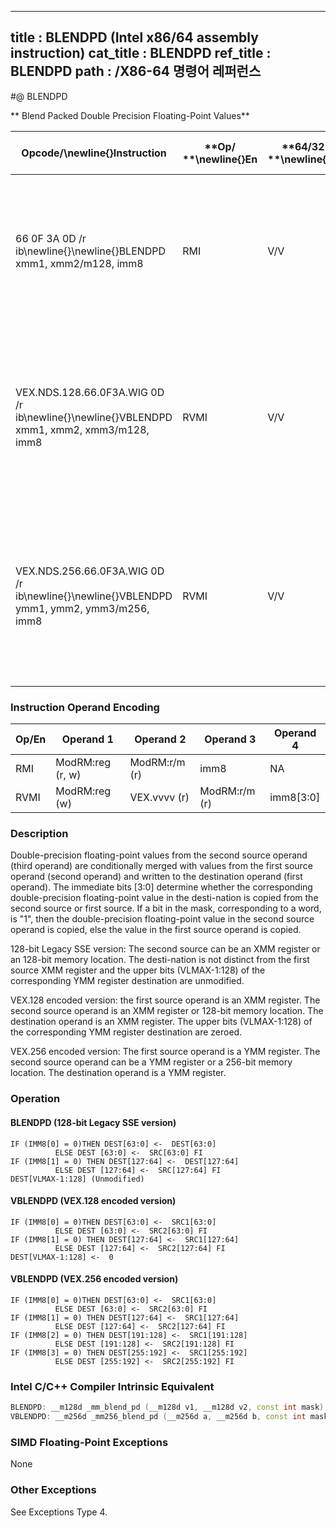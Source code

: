 ----------------------------
title : BLENDPD (Intel x86/64 assembly instruction)
cat_title : BLENDPD
ref_title : BLENDPD
path : /X86-64 명령어 레퍼런스
----------------------------
#@ BLENDPD

** Blend Packed Double Precision Floating-Point Values**

|**Opcode/**\newline{}**Instruction**|**Op/ **\newline{}**En**|**64/32-bit **\newline{}**Mode**|**CPUID **\newline{}**Feature **\newline{}**Flag**|**Description**|
|------------------------------------|------------------------|--------------------------------|--------------------------------------------------|---------------|
|66 0F 3A 0D /r ib\newline{}\newline{}BLENDPD xmm1, xmm2/m128, imm8|RMI|V/V|SSE4_1|Select packed DP-FP values from xmm1 and xmm2/m128 from mask specified in imm8 and store the values into xmm1.|
|VEX.NDS.128.66.0F3A.WIG 0D /r ib\newline{}\newline{}VBLENDPD xmm1, xmm2, xmm3/m128, imm8|RVMI|V/V|AVX|Select packed double-precision floating-point Values from xmm2 and xmm3/m128 from mask in imm8 and store the values in xmm1.|
|VEX.NDS.256.66.0F3A.WIG 0D /r ib\newline{}\newline{}VBLENDPD ymm1, ymm2, ymm3/m256, imm8|RVMI|V/V|AVX|Select packed double-precision floating-point Values from ymm2 and ymm3/m256 from mask in imm8 and store the values in ymm1.|
### Instruction Operand Encoding


|Op/En|Operand 1|Operand 2|Operand 3|Operand 4|
|-----|---------|---------|---------|---------|
|RMI|ModRM:reg (r, w)|ModRM:r/m (r)|imm8|NA|
|RVMI|ModRM:reg (w)|VEX.vvvv (r)|ModRM:r/m (r)|imm8[3:0]|
### Description


Double-precision floating-point values from the second source operand (third operand) are conditionally merged with values from the first source operand (second operand) and written to the destination operand (first operand). The immediate bits [3:0] determine whether the corresponding double-precision floating-point value in the desti-nation is copied from the second source or first source. If a bit in the mask, corresponding to a word, is "1", then the double-precision floating-point value in the second source operand is copied, else the value in the first source operand is copied.

128-bit Legacy SSE version: The second source can be an XMM register or an 128-bit memory location. The desti-nation is not distinct from the first source XMM register and the upper bits (VLMAX-1:128) of the corresponding YMM register destination are unmodified.

VEX.128 encoded version: the first source operand is an XMM register. The second source operand is an XMM register or 128-bit memory location. The destination operand is an XMM register. The upper bits (VLMAX-1:128) of the corresponding YMM register destination are zeroed.

VEX.256 encoded version: The first source operand is a YMM register. The second source operand can be a YMM register or a 256-bit memory location. The destination operand is a YMM register. 


### Operation
#### BLENDPD (128-bit Legacy SSE version)
```info-verb
IF (IMM8[0] = 0)THEN DEST[63:0] <-  DEST[63:0]
          ELSE DEST [63:0] <-  SRC[63:0] FI
IF (IMM8[1] = 0) THEN DEST[127:64] <-  DEST[127:64]
          ELSE DEST [127:64] <-  SRC[127:64] FI
DEST[VLMAX-1:128] (Unmodified)
```
#### VBLENDPD (VEX.128 encoded version)
```info-verb
IF (IMM8[0] = 0)THEN DEST[63:0] <-  SRC1[63:0]
          ELSE DEST [63:0] <-  SRC2[63:0] FI
IF (IMM8[1] = 0) THEN DEST[127:64] <-  SRC1[127:64]
          ELSE DEST [127:64] <-  SRC2[127:64] FI
DEST[VLMAX-1:128] <-  0
```
#### VBLENDPD (VEX.256 encoded version)
```info-verb
IF (IMM8[0] = 0)THEN DEST[63:0] <-  SRC1[63:0]
          ELSE DEST [63:0] <-  SRC2[63:0] FI
IF (IMM8[1] = 0) THEN DEST[127:64] <-  SRC1[127:64]
          ELSE DEST [127:64] <-  SRC2[127:64] FI
IF (IMM8[2] = 0) THEN DEST[191:128] <-  SRC1[191:128]
          ELSE DEST [191:128] <-  SRC2[191:128] FI
IF (IMM8[3] = 0) THEN DEST[255:192] <-  SRC1[255:192]
          ELSE DEST [255:192] <-  SRC2[255:192] FI
```

### Intel C/C++ Compiler Intrinsic Equivalent

```cpp
BLENDPD: __m128d _mm_blend_pd (__m128d v1, __m128d v2, const int mask);
VBLENDPD: __m256d _mm256_blend_pd (__m256d a, __m256d b, const int mask);
```
### SIMD Floating-Point Exceptions


None

### Other Exceptions


See Exceptions Type 4.

